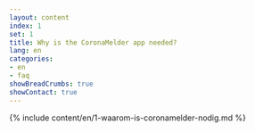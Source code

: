 ```yaml
---
layout: content
index: 1
set: 1
title: Why is the CoronaMelder app needed?
lang: en
categories:
- en
- faq
showBreadCrumbs: true
showContact: true
---
```

{% include content/en/1-waarom-is-coronamelder-nodig.md %}
